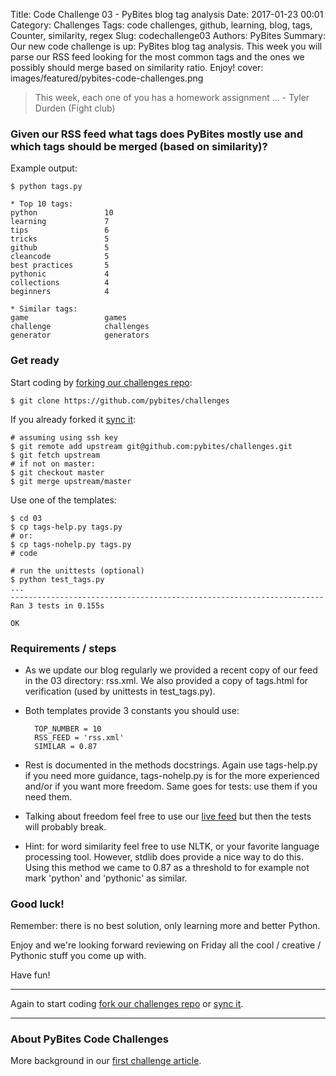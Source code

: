 Title: Code Challenge 03 - PyBites blog tag analysis
Date: 2017-01-23 00:01
Category: Challenges
Tags: code challenges, github, learning, blog, tags, Counter, similarity, regex
Slug: codechallenge03
Authors: PyBites
Summary: Our new code challenge is up: PyBites blog tag analysis. This week you will parse our RSS feed looking for the most common tags and the ones we possibly should merge based on similarity ratio. Enjoy!
cover: images/featured/pybites-code-challenges.png

> This week, each one of you has a homework assignment ... - Tyler Durden (Fight club)

### Given our RSS feed what tags does PyBites mostly use and which tags should be merged (based on similarity)?

Example output: 

	$ python tags.py

	* Top 10 tags:
	python               10
	learning             7
	tips                 6
	tricks               5
	github               5
	cleancode            5
	best practices       5
	pythonic             4
	collections          4
	beginners            4

	* Similar tags:
	game                 games
	challenge            challenges
	generator            generators

### Get ready

Start coding by [forking our challenges repo](https://github.com/pybites/challenges):

	$ git clone https://github.com/pybites/challenges
	
If you already forked it [sync it](https://help.github.com/articles/syncing-a-fork/):

	# assuming using ssh key
	$ git remote add upstream git@github.com:pybites/challenges.git 
	$ git fetch upstream
	# if not on master: 
	$ git checkout master 
	$ git merge upstream/master

Use one of the templates:

	$ cd 03
	$ cp tags-help.py tags.py
	# or:
	$ cp tags-nohelp.py tags.py
	# code

	# run the unittests (optional)
	$ python test_tags.py
	...
	----------------------------------------------------------------------
	Ran 3 tests in 0.155s

	OK


### Requirements / steps

* As we update our blog regularly we provided a recent copy of our feed in the 03 directory: rss.xml. We also provided a copy of tags.html for verification (used by unittests in test_tags.py).

* Both templates provide 3 constants you should use: 

		TOP_NUMBER = 10
		RSS_FEED = 'rss.xml'
		SIMILAR = 0.87

* Rest is documented in the methods docstrings. Again use tags-help.py if you need more guidance, tags-nohelp.py is for the more experienced and/or if you want more freedom. Same goes for tests: use them if you need them.

* Talking about freedom feel free to use our [live feed](http://pybit.es/feeds/all.rss.xml) but then the tests will probably break.

* Hint: for word similarity feel free to use NLTK, or your favorite language processing tool. However, stdlib does provide a nice way to do this. Using this method we came to 0.87 as a threshold to for example not mark 'python' and 'pythonic' as similar. 

### Good luck!

Remember: there is no best solution, only learning more and better Python.

Enjoy and we're looking forward reviewing on Friday all the cool / creative / Pythonic stuff you come up with.

Have fun!

---

Again to start coding [fork our challenges repo](https://github.com/pybites/challenges) or [sync it](https://help.github.com/articles/syncing-a-fork/).

---

### About PyBites Code Challenges

More background in our [first challenge article](http://pybit.es/codechallenge01.html).
